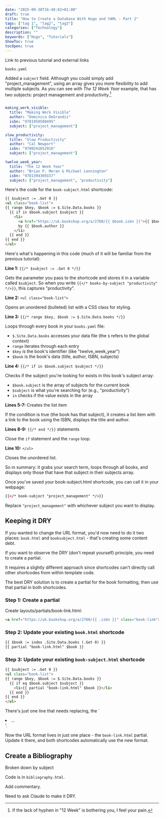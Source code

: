 ```yaml
---
date: "2025-09-30T16:40:02+01:00"
draft: true
title: "How to Create a Database With Hugo and YAML - Part 2"
tags: ["tag 1", "tag2", "tag3"]
categories: ["Technology"] 
description: ""
keywords: ["Hugo", "Tutorials"]
ShowToc: true
tocOpen: true  
---
```


Link to previous tutorial and external links

`books.yaml`

Added a `subject` field. Although you could simply add "project_management", using an array gives you more flexibility to add multiple subjects. As you can see with _The 12 Week Year_ example, that has two subjects: project management and productivity.[^1]

```yaml

making_work_visible:
  title: "Making Work Visible"
  author: "Dominica DeGrandis"
  isbn: "9781950508495"
  subject: ["project_management"]

slow_productivity:
  title: "Slow Productivity"
  author: "Cal Newport"
  isbn: "9780241652916"
  subject: ["project_management"]

twelve_week_year:
  title: "The 12 Week Year"
  author: "Brian P. Moran & Michael Lennington"
  isbn: "9781394369157"
  subject: ["project_management", "productivity"]
```


Here's the code for the `book-subject.html` shortcode:

```html
{{ $subject := .Get 0 }}
<ul class="book-list">
{{ range $key, $book := $.Site.Data.books }}
  {{ if in $book.subject $subject }}
    <li>
      <a href="https://uk.bookshop.org/a/2760/{{ $book.isbn }}">{{ $book.title }}</a> 
      by {{ $book.author }}
    </li>
  {{ end }}
{{ end }}
</ul>
```

Here's what's happening in this code (much of it will be familiar from the previous tutorial):

**Line 1:** `{{/* $subject := .Get 0 */}}`

Gets the parameter you pass to the shortcode and stores it in a variable called `$subject`. So when you write `{{</* books-by-subject "productivity" */>}}`, this captures "productivity".

**Line 2:** `<ul class="book-list">`

Opens an unordered (bulleted) list with a CSS class for styling.

**Line 3:** `{{/* range $key, $book := $.Site.Data.books */}}`

Loops through every book in your `books.yaml` file:
- `$.Site.Data.books` accesses your data file (the `$` refers to the global context)
- `range` iterates through each entry
- `$key` is the book's identifier (like "twelve_week_year")
- `$book` is the book's data (title, author, ISBN, subjects)

**Line 4:** `{{/* if in $book.subject $subject */}}`

Checks if the subject you're looking for exists in this book's subject array:
- `$book.subject` is the array of subjects for the current book
- `$subject` is what you're searching for (e.g., "productivity")
- `in` checks if the value exists in the array

**Lines 5-7:** Creates the list item

If the condition is true (the book has that subject), it creates a list item with a link to the book using the ISBN, displays the title and author.

**Lines 8-9:** `{{/* end */}}` statements

Close the `if` statement and the `range` loop.

**Line 10:** `</ul>`

Closes the unordered list.

So in summary: it grabs your search term, loops through all books, and displays only those that have that subject in their subjects array.


Once you've saved your book-subject.html shortcode, you can call it in your webpage:

```html
{{</* book-subject "project_management" */>}}
```

Replace `"project_management"` with whichever subject you want to display.

## Keeping it DRY

If you wanted to change the URL format, you'd now need to do it two places: `book.html` and `booksubject.html` - that's creating some content debt.

If you want to observe the DRY (don't repeat yourself) principle, you need to create a partial.

It requires a slightly different approach since shortcodes can't directly call other shortcodes from within template code.

The best DRY solution is to create a partial for the book formatting, then use that partial in both shortcodes.

### Step 1: Create a partial

Create layouts/partials/book-link.html:

```html
<a href="https://uk.bookshop.org/a/2760/{{ .isbn }}" class="book-link">{{ .title }}</a> by {{ .author }}
```

### Step 2: Update your existing `book.html` shortcode

```html
{{ $book := index .Site.Data.books (.Get 0) }}
{{ partial "book-link.html" $book }}
```

### Step 3: Update your existing `book-subject.html` shortcode

```html
{{ $subject := .Get 0 }}
<ul class="book-list">
{{ range $key, $book := $.Site.Data.books }}
  {{ if eq $book.subject $subject }}
    <li>{{ partial "book-link.html" $book }}</li>
  {{ end }}
{{ end }}
</ul>
```

There's just one line that needs replacing, the `<li> ... </li>'.

Now the URL format lives in just one place - the `book-link.html` partial. Update it there, and both shortcodes automatically use the new format.


## Create a Bibliography

Broken down by subject

Code is in `bibliography.html`.

Add commentary.

Need to ask Claude to make it DRY.

[^1]: If the lack of hyphen in "12 Week" is bothering you, I feel your pain.